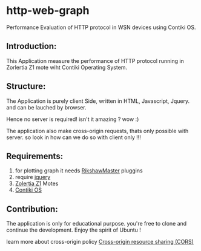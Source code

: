 # http-web-graph

Performance Evaluation of HTTP protocol in WSN devices using Contiki OS.

## Introduction:
This Application measure the performance of HTTP protocol running in Zorlertia Z1 mote wiht Contiki Operating System.

 
## Structure:
The Application is purely client Side, written in HTML, Javascript, Jquery. and can be lauched by browser.

Hence no server is required! isn't it amazing ? wow :)

The application also make cross-origin requests, thats only possible with server. so look in how can we do so with client only !!!


## Requirements:

1. for plotting graph it needs [RikshawMaster](http://code.shutterstock.com/rickshaw/) pluggins
2. require [jquery](https://jquery.com/download/)
3. [Zolertia Z1](http://zolertia.io/z1) Motes
4. [Contiki OS](http://www.contiki-os.org/)


## Contribution:
The application is only for educational purpose. you're free to clone and continue the development. Enjoy the spirit of Ubuntu !

learn more about cross-origin policy [Cross-origin resource sharing (CORS)](https://en.wikipedia.org/wiki/Cross-origin_resource_sharing	)